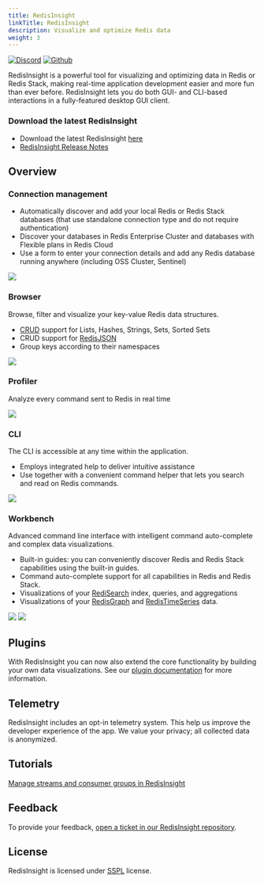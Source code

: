 ```yaml
---
title: RedisInsight
linkTitle: RedisInsight
description: Visualize and optimize Redis data
weight: 3
---
```


[![Discord](https://img.shields.io/discord/697882427875393627?style=flat-square)](https://discord.gg/QUkjSsk)
[![Github](https://img.shields.io/static/v1?label=&message=repository&color=5961FF&logo=github)](https://github.com/redisinsight/redisinsight/)

RedisInsight is a powerful tool for visualizing and optimizing data in Redis or Redis Stack, making real-time application development easier and more fun than ever before. RedisInsight lets you do both GUI- and CLI-based interactions in a fully-featured desktop GUI client.

### Download the latest RedisInsight

* Download the latest RedisInsight [here](https://redis.com/redis-enterprise/redis-insight/)
* [RedisInsight Release Notes](https://github.com/RedisInsight/RedisInsight/releases)

## Overview

### Connection management

* Automatically discover and add your local Redis or Redis Stack databases (that use standalone connection type and do not require authentication)
* Discover your databases in Redis Enterprise Cluster and databases with Flexible plans in Redis Cloud
* Use a form to enter your connection details and add any Redis database running anywhere (including OSS Cluster, Sentinel)

<img src="/images/insight/Databases.png">

### Browser

Browse, filter and visualize your key-value Redis data structures.
* [CRUD](https://en.wikipedia.org/wiki/Create,_read,_update_and_delete) support for Lists, Hashes, Strings, Sets, Sorted Sets 
* CRUD support for [RedisJSON](https://oss.redis.com/redisjson/)
* Group keys according to their namespaces

<img src="/images/insight/Browser.png">

### Profiler

Analyze every command sent to Redis in real time

<img src="/images/insight/Profiler.png">

### CLI

The CLI is accessible at any time within the application. 
* Employs integrated help to deliver intuitive assistance
* Use together with a convenient command helper that lets you search and read on Redis commands.

<img src="/images/insight/CLI.png">

### Workbench

Advanced command line interface with intelligent command auto-complete and complex data visualizations.
* Built-in guides: you can conveniently discover Redis and Redis Stack capabilities using the built-in guides.
* Command auto-complete support for all capabilities in Redis and Redis Stack.
* Visualizations of your [RediSearch](https://oss.redis.com/redisearch/) index, queries, and aggregations
* Visualizations of your [RedisGraph](https://oss.redis.com/redisgraph/) and [RedisTimeSeries](https://oss.redis.com/redistimeseries/) data.

<img src="/images/insight/Workbench_Graph.png">

<img src="/images/insight/Workbench_TimeSeries.png">


## Plugins

With RedisInsight you can now also extend the core functionality by building your own data visualizations. See our [plugin documentation](https://github.com/RedisInsight/RedisInsight/wiki/Plugin-Documentation) for more information.

## Telemetry

RedisInsight includes an opt-in telemetry system. This help us improve the developer experience of the app. We value your privacy; all collected data is anonymized.

## Tutorials

[Manage streams and consumer groups in RedisInsight](/insight/tutorials/insight-stream-consumer)

## Feedback

To provide your feedback, [open a ticket in our RedisInsight repository](https://github.com/RedisInsight/RedisInsight/issues/new).

## License 

RedisInsight is licensed under [SSPL](https://github.com/RedisInsight/RedisInsight/blob/main/LICENSE) license.
